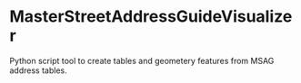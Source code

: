 MasterStreetAddressGuideVisualizer
==================================

Python script tool to create tables and geometery features from MSAG address tables.
